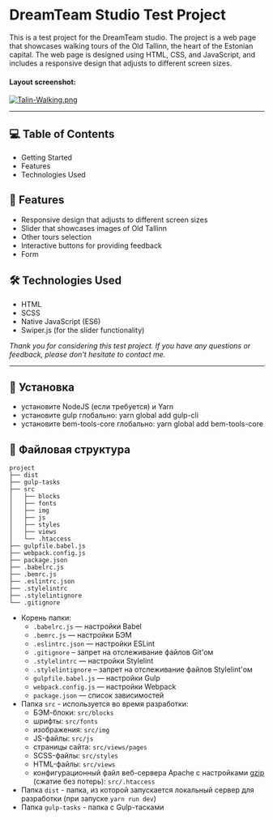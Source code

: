 # DreamTeam Studio Test Project

This is a test project for the DreamTeam studio. The project is a web page that showcases walking tours of the Old Tallinn, the heart of the Estonian capital. The web page is designed using HTML, CSS, and JavaScript, and includes a responsive design that adjusts to different screen sizes.

#### Layout screenshot:

[![Talin-Walking.png](https://i.postimg.cc/PxRxwJQC/Talin-Walking.png)](https://postimg.cc/DJ1nV2Dh)

---

## 💻 Table of Contents

- Getting Started
- Features
- Technologies Used

## 🚀 Features

- Responsive design that adjusts to different screen sizes
- Slider that showcases images of Old Tallinn
- Other tours selection
- Interactive buttons for providing feedback
- Form

## 🛠️ Technologies Used

- HTML
- SCSS
- Native JavaScript (ES6)
- Swiper.js (for the slider functionality)

_Thank you for considering this test project. If you have any questions or feedback, please don't hesitate to contact me._

---

## :open_file_folder: Установка

- установите NodeJS (если требуется) и Yarn
- установите gulp глобально: yarn global add gulp-cli
- установите bem-tools-core глобально: yarn global add bem-tools-core

## :open_file_folder: Файловая структура

```
project
├── dist
├── gulp-tasks
├── src
│   ├── blocks
│   ├── fonts
│   ├── img
│   ├── js
│   ├── styles
│   ├── views
│   └── .htaccess
├── gulpfile.babel.js
├── webpack.config.js
├── package.json
├── .babelrc.js
├── .bemrc.js
├── .eslintrc.json
├── .stylelintrc
├── .stylelintignore
└── .gitignore
```

- Корень папки:
  - `.babelrc.js` — настройки Babel
  - `.bemrc.js` — настройки БЭМ
  - `.eslintrc.json` — настройки ESLint
  - `.gitignore` – запрет на отслеживание файлов Git'ом
  - `.stylelintrc` — настройки Stylelint
  - `.stylelintignore` – запрет на отслеживание файлов Stylelint'ом
  - `gulpfile.babel.js` — настройки Gulp
  - `webpack.config.js` — настройки Webpack
  - `package.json` — список зависимостей
- Папка `src` - используется во время разработки:
  - БЭМ-блоки: `src/blocks`
  - шрифты: `src/fonts`
  - изображения: `src/img`
  - JS-файлы: `src/js`
  - страницы сайта: `src/views/pages`
  - SCSS-файлы: `src/styles`
  - HTML-файлы: `src/views`
  - конфигурационный файл веб-сервера Apache с настройками [gzip](https://habr.com/ru/post/221849/) (сжатие без потерь): `src/.htaccess`
- Папка `dist` - папка, из которой запускается локальный сервер для разработки (при запуске `yarn run dev`)
- Папка `gulp-tasks` - папка с Gulp-тасками
